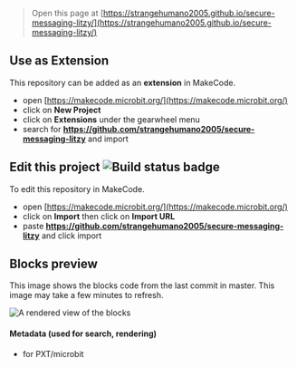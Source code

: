 
> Open this page at [https://strangehumano2005.github.io/secure-messaging-litzy/](https://strangehumano2005.github.io/secure-messaging-litzy/)

## Use as Extension

This repository can be added as an **extension** in MakeCode.

* open [https://makecode.microbit.org/](https://makecode.microbit.org/)
* click on **New Project**
* click on **Extensions** under the gearwheel menu
* search for **https://github.com/strangehumano2005/secure-messaging-litzy** and import

## Edit this project ![Build status badge](https://github.com/strangehumano2005/secure-messaging-litzy/workflows/MakeCode/badge.svg)

To edit this repository in MakeCode.

* open [https://makecode.microbit.org/](https://makecode.microbit.org/)
* click on **Import** then click on **Import URL**
* paste **https://github.com/strangehumano2005/secure-messaging-litzy** and click import

## Blocks preview

This image shows the blocks code from the last commit in master.
This image may take a few minutes to refresh.

![A rendered view of the blocks](https://github.com/strangehumano2005/secure-messaging-litzy/raw/master/.github/makecode/blocks.png)

#### Metadata (used for search, rendering)

* for PXT/microbit
<script src="https://makecode.com/gh-pages-embed.js"></script><script>makeCodeRender("{{ site.makecode.home_url }}", "{{ site.github.owner_name }}/{{ site.github.repository_name }}");</script>

